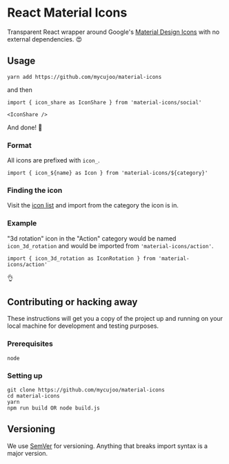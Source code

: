# React Material Icons

Transparent React wrapper around Google's [Material Design Icons](material.io/icons/) with no external dependencies. 😍

## Usage

```
yarn add https://github.com/mycujoo/material-icons
```

and then

```
import { icon_share as IconShare } from 'material-icons/social'

<IconShare />
```

And done! 🎉

### Format

All icons are prefixed with `icon_`.

```
import { icon_${name} as Icon } from 'material-icons/${category}'
```

### Finding the icon

Visit the [icon list](https://material.io/icons/) and import from the category the icon is in.

### Example

"3d rotation" icon in the "Action" category would be named `icon_3d_rotation` and would be imported from `'material-icons/action'`.

```
import { icon_3d_rotation as IconRotation } from 'material-icons/action'
```

👌

## Contributing or hacking away

These instructions will get you a copy of the project up and running on your local machine for development and testing purposes.

### Prerequisites

`node`

### Setting up

```
git clone https://github.com/mycujoo/material-icons
cd material-icons
yarn
npm run build OR node build.js
```

## Versioning

We use [SemVer](http://semver.org/) for versioning. Anything that breaks import syntax is a major version.
